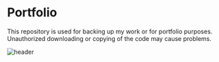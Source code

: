 # Portfolio
This repository is used for backing up my work or for portfolio purposes. Unauthorized downloading or copying of the code may cause problems.

![header](https://capsule-render.vercel.app/api?type=rect&color=auto&height=300&section=header&text=openplayceo's%20portfolio&fontSize=35&fontAlign=35)
